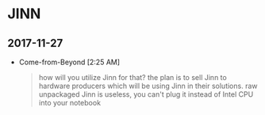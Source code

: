 # JINN

## 2017-11-27

- Come-from-Beyond [2:25 AM] 

  >how will you utilize Jinn for that? the plan is to sell Jinn to hardware producers which will be using Jinn in their solutions. raw unpackaged Jinn is useless, you can't plug it instead of Intel CPU into your notebook
